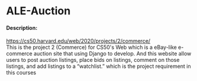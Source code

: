 # ALE-Auction

#### Description:
https://cs50.harvard.edu/web/2020/projects/2/commerce/ <br>
This is the project 2 (Commerce) for CS50's Web which is a eBay-like e-commerce auction site that using Django to develop. And this website allow users to post auction listings, place bids on listings, comment on those listings, and add listings to a “watchlist.” which is the project requirement in this courses
